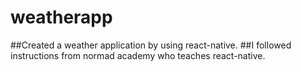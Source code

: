 # weatherapp

##Created a weather application by using react-native.
##I followed instructions from normad academy who teaches react-native.
